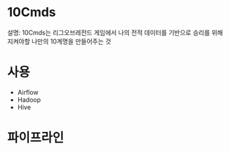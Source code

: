 # 10Cmds
설명: 10Cmds는 리그오브레전드 게임에서 나의 전적 데이터를 기반으로 승리를 위해 지켜야할 나만의 10계명을 만들어주는 것

# 사용
- Airflow
- Hadoop
- Hive

# 파이프라인
